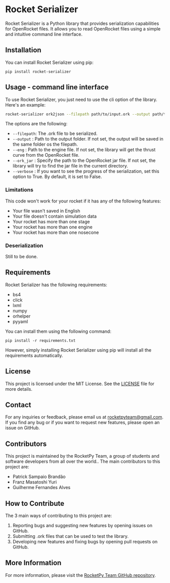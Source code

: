 # Rocket Serializer

Rocket Serializer is a Python library that provides serialization capabilities
for OpenRocket files. It allows you to read OpenRocket files using a simple and
intuitive command line interface.

## Installation

You can install Rocket Serializer using pip:

```shell
pip install rocket-serializer
```

## Usage - command line interface

To use Rocket Serializer, you just need to use the cli option of the library.
Here's an example:

```bash
rocket-serializer ork2json --filepath path/to/input.ork --output path/to/output
```

The options are the following:

- `--filepath`: The .ork file to be serialized.
- `--output` : Path to the output folder. If not set, the output will be saved in the same folder os the filepath.
- `--eng` : Path to the engine file. If not set, the library will get the thrust curve from the OpenRocket file.
- `--ork_jar` : Specify the path to the OpenRocket jar file. If not set, the library will try to find the jar file in the current directory.
- `--verbose` : If you want to see the progress of the serialization, set this option to True. By default, it is set to False.

### Limitations

This code won't work for your rocket if it has any of the following features:

- Your file wasn't saved in English
- Your file doesn't contain simulation data
- Your rocket has more than one stage
- Your rocket has more than one engine
- Your rocket has more than one nosecone

### Deserialization

Still to be done.

## Requirements

Rocket Serializer has the following requirements:

- bs4
- click
- lxml
- numpy
- orhelper
- pyyaml

You can install them using the following command:

```shell
pip install -r requirements.txt
```

However, simply installing Rocket Serializer using pip will install all the
requirements automatically.

## License

This project is licensed under the MIT License. See the [LICENSE](LICENSE) file for more details.

## Contact

For any inquiries or feedback, please email us at [rocketpyteam@gmail.com](mailto:rocketpyteam@gmail.com).
If you find any bug or if you want to request new features, please open an issue
on GitHub.

## Contributors

This project is maintained by the RocketPy Team, a group of students and
software developers from all over the world.. The main contributors to this
project are:

- Patrick Sampaio Brandão
- Franz Masatoshi Yuri
- Guilherme Fernandes Alves

## How to Contribute

The 3 main ways of contributing to this project are:

1. Reporting bugs and suggesting new features by opening issues on GitHub.
2. Submitting .ork files that can be used to test the library.
3. Developing new features and fixing bugs by opening pull requests on GitHub.

## More Information

For more information, please visit the [RocketPy Team GitHub repository](https://github.com/RocketPy-Team/OpenRocketSerializer).
